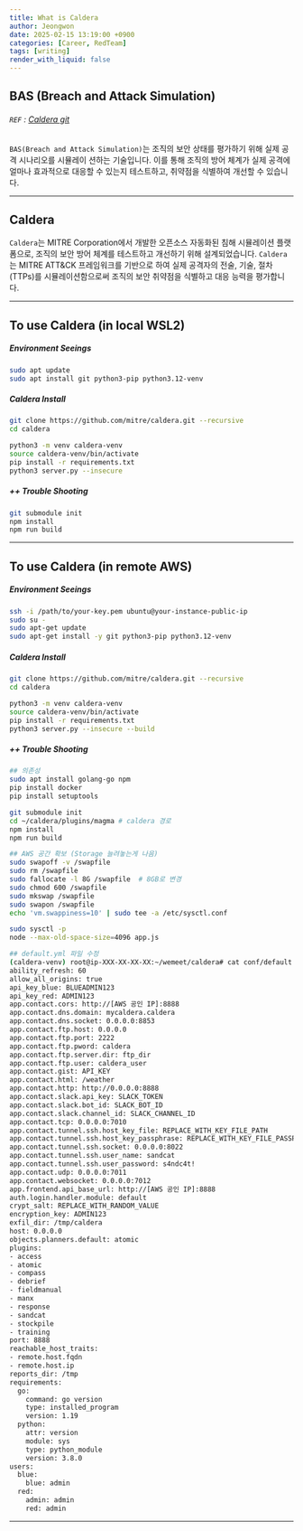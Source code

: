 ```yaml
---
title: What is Caldera
author: Jeongwon
date: 2025-02-15 13:19:00 +0900
categories: [Career, RedTeam]
tags: [writing]
render_with_liquid: false
---
```

## BAS (Breach and Attack Simulation)

###### `REF` : [Caldera git](https://github.com/mitre/caldera)

`BAS(Breach and Attack Simulation)`는 조직의 보안 상태를 평가하기 위해 실제 공격 시나리오를 시뮬레이
션하는 기술입니다. 이를 통해 조직의 방어 체계가 실제 공격에 얼마나 효과적으로 대응할 수 있는지 테스트하고, 취약점을 식별하여 개선할 수 있습니다.

---
## Caldera
`Caldera`는 MITRE Corporation에서 개발한 오픈소스 자동화된 침해 시뮬레이션 플랫폼으로, 조직의 보안 방어 체계를 테스트하고 개선하기 위해 설계되었습니다. `Caldera`는 MITRE ATT&CK 프레임워크를 기반으로 하여 실제 공격자의 전술, 기술, 절차(TTPs)를 시뮬레이션함으로써 조직의 보안 취약점을 식별하고 대응 능력을 평가합니다.

---
## To use Caldera (in local WSL2)

##### Environment Seeings
```bash
sudo apt update
sudo apt install git python3-pip python3.12-venv
```

##### Caldera Install
```bash
git clone https://github.com/mitre/caldera.git --recursive
cd caldera

python3 -m venv caldera-venv
source caldera-venv/bin/activate
pip install -r requirements.txt
python3 server.py --insecure
```

##### ++ Trouble Shooting
```bash
git submodule init
npm install
npm run build
```

---
## To use Caldera (in remote AWS)

##### Environment Seeings
```bash
ssh -i /path/to/your-key.pem ubuntu@your-instance-public-ip
sudo su -
sudo apt-get update
sudo apt-get install -y git python3-pip python3.12-venv
```

##### Caldera Install
```bash
git clone https://github.com/mitre/caldera.git --recursive
cd caldera

python3 -m venv caldera-venv
source caldera-venv/bin/activate
pip install -r requirements.txt
python3 server.py --insecure --build
```

##### ++ Trouble Shooting
```bash
## 의존성
sudo apt install golang-go npm
pip install docker
pip install setuptools

git submodule init
cd ~/caldera/plugins/magma # caldera 경로
npm install
npm run build

## AWS 공간 확보 (Storage 늘려놓는게 나음)
sudo swapoff -v /swapfile
sudo rm /swapfile
sudo fallocate -l 8G /swapfile  # 8GB로 변경
sudo chmod 600 /swapfile
sudo mkswap /swapfile
sudo swapon /swapfile
echo 'vm.swappiness=10' | sudo tee -a /etc/sysctl.conf

sudo sysctl -p
node --max-old-space-size=4096 app.js
```

```bash
## default.yml 파일 수정
(caldera-venv) root@ip-XXX-XX-XX-XX:~/wemeet/caldera# cat conf/default.yml
ability_refresh: 60
allow_all_origins: true
api_key_blue: BLUEADMIN123
api_key_red: ADMIN123
app.contact.cors: http://[AWS 공인 IP]:8888
app.contact.dns.domain: mycaldera.caldera
app.contact.dns.socket: 0.0.0.0:8853
app.contact.ftp.host: 0.0.0.0
app.contact.ftp.port: 2222
app.contact.ftp.pword: caldera
app.contact.ftp.server.dir: ftp_dir
app.contact.ftp.user: caldera_user
app.contact.gist: API_KEY
app.contact.html: /weather
app.contact.http: http://0.0.0.0:8888
app.contact.slack.api_key: SLACK_TOKEN
app.contact.slack.bot_id: SLACK_BOT_ID
app.contact.slack.channel_id: SLACK_CHANNEL_ID
app.contact.tcp: 0.0.0.0:7010
app.contact.tunnel.ssh.host_key_file: REPLACE_WITH_KEY_FILE_PATH
app.contact.tunnel.ssh.host_key_passphrase: REPLACE_WITH_KEY_FILE_PASSPHRASE
app.contact.tunnel.ssh.socket: 0.0.0.0:8022
app.contact.tunnel.ssh.user_name: sandcat
app.contact.tunnel.ssh.user_password: s4ndc4t!
app.contact.udp: 0.0.0.0:7011
app.contact.websocket: 0.0.0.0:7012
app.frontend.api_base_url: http://[AWS 공인 IP]:8888
auth.login.handler.module: default
crypt_salt: REPLACE_WITH_RANDOM_VALUE
encryption_key: ADMIN123
exfil_dir: /tmp/caldera
host: 0.0.0.0
objects.planners.default: atomic
plugins:
- access
- atomic
- compass
- debrief
- fieldmanual
- manx
- response
- sandcat
- stockpile
- training
port: 8888
reachable_host_traits:
- remote.host.fqdn
- remote.host.ip
reports_dir: /tmp
requirements:
  go:
    command: go version
    type: installed_program
    version: 1.19
  python:
    attr: version
    module: sys
    type: python_module
    version: 3.8.0
users:
  blue:
    blue: admin
  red:
    admin: admin
    red: admin
```

---





